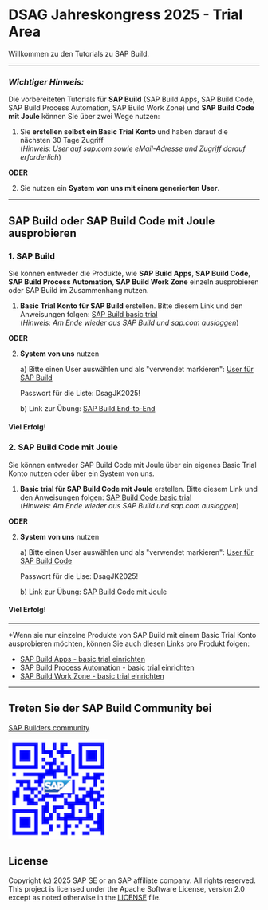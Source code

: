 # DSAG Jahreskongress 2025 - Trial Area


Willkommen zu den Tutorials zu SAP Build.

---
### *Wichtiger Hinweis:*

Die vorbereiteten Tutorials für **SAP Build** (SAP Build Apps, SAP Build Code, SAP Build Process Automation, SAP Build Work Zone) und **SAP Build Code mit Joule** können Sie über zwei Wege nutzen:
1. Sie **erstellen selbst ein Basic Trial Konto** und haben darauf die nächsten 30 Tage Zugriff  
   (*Hinweis: User auf sap.com sowie eMail-Adresse und Zugriff darauf erforderlich*)

**ODER**
   
2. Sie nutzen ein **System von uns mit einem generierten User**.

---

## SAP Build oder SAP Build Code mit Joule ausprobieren

### 1. SAP Build
Sie können entweder die Produkte, wie **SAP Build Apps**, **SAP Build Code**, **SAP Build Process Automation**, **SAP Build Work Zone** einzeln ausprobieren oder SAP Build im Zusammenhang nutzen.

1. **Basic Trial Konto für SAP Build** erstellen. Bitte diesem Link und den Anweisungen folgen: [SAP Build basic trial](https://www.sap.com/products/technology-platform/build/trial.html)  
   (*Hinweis: Am Ende wieder aus SAP Build und sap.com ausloggen*)

**ODER**

2. **System von uns** nutzen
   
   a) Bitte einen User auswählen und als "verwendet markieren": [User für SAP Build](https://sapext.sharepoint.com/:x:/s/AnonymousLinks/ERGQpzWKQg5BlBtqiXhqGKABWtKM4yUXVSYAxn_8PMFW5Q)

   Passwort für die Liste: DsagJK2025!
   
   b) Link zur Übung: [SAP Build End-to-End](https://trials.cfapps.eu10-004.hana.ondemand.com)

#### Viel Erfolg!



### 2. SAP Build Code mit Joule

Sie können entweder SAP Build Code mit Joule über ein eigenes Basic Trial Konto nutzen oder über ein System von uns.

1. **Basic trial für SAP Build Code mit Joule** erstellen. Bitte diesem Link und den Anweisungen folgen: [SAP Build Code basic trial](https://www.sap.com/products/technology-platform/developer-tools/trial.html)  
   (*Hinweis: Am Ende wieder aus SAP Build und sap.com ausloggen*)


**ODER**

2. **System von uns** nutzen
   
   a) Bitte einen User auswählen und als "verwendet markieren": [User für SAP Build Code](https://sapext.sharepoint.com/:x:/s/AnonymousLinks/EQkAtdDWMYBHsndtJGOWLwkBy9733oRWsYX8GDP5BejHBw)

   Passwort für die Lise: DsagJK2025!
   
   b) Link zur Übung: [SAP Build Code mit Joule](https://trials.cfapps.eu10-004.hana.ondemand.com)


#### Viel Erfolg!

------
*Wenn sie nur einzelne Produkte von SAP Build mit einem Basic Trial Konto ausprobieren möchten, können Sie auch diesen Links pro Produkt folgen:
* [SAP Build Apps - basic trial einrichten](https://www.sap.com/products/technology-platform/low-code-app-builder/trial.html)
* [SAP Build Process Automation - basic trial einrichten](https://www.sap.com/products/technology-platform/process-automation/trial.html)
* [SAP Build Work Zone - basic trial einrichten](https://www.sap.com/products/technology-platform/workzone/trial.html)

------

## Treten Sie der SAP Build Community bei

[SAP Builders community](https://www.sap.com/builders)

<img src="sap.com-builders.png" width="200" height="200">
  
## License

Copyright (c) 2025 SAP SE or an SAP affiliate company. All rights reserved. This project is licensed under the Apache Software License, version 2.0 except as noted otherwise in the [LICENSE](LICENSES/Apache-2.0.txt) file.
